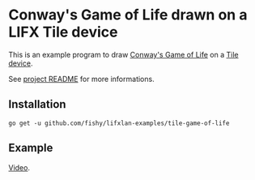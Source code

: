 # Conway's Game of Life drawn on a LIFX Tile device

This is an example program to draw
[Conway's Game of Life](https://en.wikipedia.org/wiki/Conway%27s_Game_of_Life)
on a [Tile device](https://www.lifx.com/products/lifx-tile).

See [project README](../README.md) for more informations.

## Installation

```
go get -u github.com/fishy/lifxlan-examples/tile-game-of-life
```

## Example

[Video](https://gfycat.com/ElegantFrightenedLcont).
